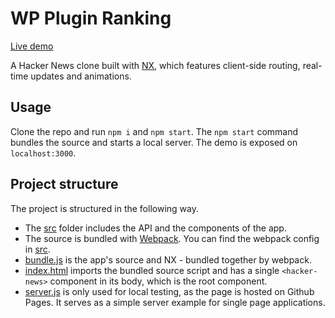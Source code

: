 # WP Plugin Ranking

[Live demo]()

A Hacker News clone built with [NX](http://nx-framework.com), which
features client-side routing, real-time updates and animations.

## Usage

Clone the repo and run `npm i` and `npm start`. The `npm start` command bundles
the source and starts a local server. The demo is exposed on `localhost:3000`.

## Project structure

The project is structured in the following way.

  - The [src](/src) folder includes the API and the components of the app.
  - The source is bundled with [Webpack](https://webpack.github.io/). You can find the
    webpack config in [src](/webpack.config.js).
  - [bundle.js](/bundle.js) is the app's source and NX - bundled together by webpack.
  - [index.html](/index.html) imports the bundled source script and has a single
    `<hacker-news>` component in its body, which is the root component.
  - [server.js](/server.js) is only used for local testing, as the page is hosted on
    Github Pages. It serves as a simple server example for single page applications.
